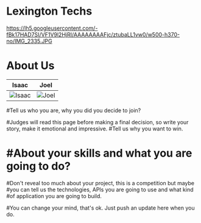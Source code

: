 Lexington Techs
================

https://lh5.googleusercontent.com/-fBk17HAD7SI/VF1V9l2HjRI/AAAAAAAAFjc/ztubaLL1vw0/w500-h370-no/IMG_2335.JPG


About Us
===========================

| Isaac | Joel |
|--- |--- |
| ![Isaac](https://lh6.googleusercontent.com/-PjqgjK1-Qwk/U7RwKbiA8hI/AAAAAAAADHg/YJX4pBlOjmo/s567-no/84d5287c-b0a8-41d6-a1ec-98c8cffee36a) | ![Joel](https://lh5.googleusercontent.com/-niqoCbrX-cE/UrzdFHBIenI/AAAAAAAAAzU/US9G999D-t0/s567-no/LogoExport1000.png) |

#Tell us who you are, why you did you decide to join?

#Judges will read this page before making a final decision, so write your story, make it emotional and impressive.
#Tell us why you want to win.


#About your skills and what you are going to do?
=======
#Don't reveal too much about your project, this is a competition but maybe
#you can tell us the technologies, APIs you are going to use and what kind
#of application you are going to build.

#You can change your mind, that's ok. Just push an update here when you do.
